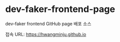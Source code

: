 # dev-faker-frontend-page
dev-faker frontend GitHub page 배포 소스

접속 URL: https://hwangminju.github.io
